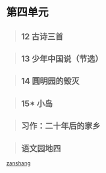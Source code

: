 # 第四单元

<Epep grade="xxyw5a" :pep="1211001501191" :pages="49" :paged="49" ></Epep> 


> ## 12 古诗三首

<Epep grade="xxyw5a" :pep="1211001501191" :pages="50" :paged="51" ></Epep> 


> ## 13 少年中国说（节选）

<Epep grade="xxyw5a" :pep="1211001501191" :pages="52" :paged="53" ></Epep> 


> ## 14 圆明园的毁灭

<Epep grade="xxyw5a" :pep="1211001501191" :pages="54" :paged="57" ></Epep> 


> ## 15* 小岛

<Epep grade="xxyw5a" :pep="1211001501191" :pages="58" :paged="61" ></Epep> 


> ## 习作：二十年后的家乡

<Epep grade="xxyw5a" :pep="1211001501191" :pages="62" :paged="62" ></Epep> 


> ## 语文园地四

<Epep grade="xxyw5a" :pep="1211001501191" :pages="63" :paged="64" ></Epep> 


[zanshang](../res/zanshang.md ':include')
